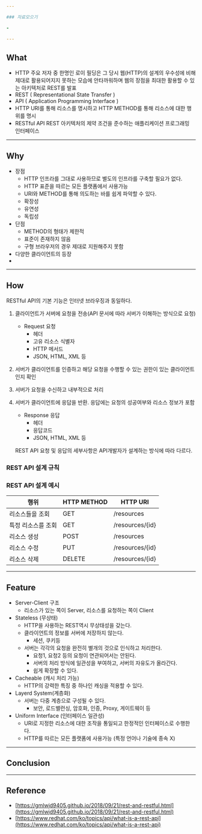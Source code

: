 ```yaml
---

### 자료모으기

- 

---
```


## What

- HTTP 주요 저자 중 한명인 로이 필딩은 그 당시 웹(HTTP)의 설계의 우수성에 비해 제대로 활용되어지지 못하는 모습에 안타까워하며 웹의 장점을 최대한 활용할 수 있는 아키텍처로 REST를 발표
- REST ( Representational State Transfer )
- API ( Application Programming Interface )
- HTTP URI를 통해 리소스를 명시하고 HTTP METHOD를 통해 리소스에 대한 행위를 명시
- RESTful API REST 아키텍처의 제약 조건을 준수하는 애플리케이션 프로그래밍 인터페이스

---

## Why

- 장점
    - HTTP 인프라를 그대로 사용하므로 별도의 인프라를 구축할 필요가 없다.
    - HTTP 표준을 따르는 모든 플랫폼에서 사용가능
    - URI와 METHOD를 통해 의도하는 바를 쉽게 파악할 수 있다.
    - 확장성
    - 유연성
    - 독립성
- 단점
    - METHOD의 형태가 제한적
    - 표준이 존재하지 않음
    - 구형 브라우저의 경우 제대로 지원해주지 못함
- 다양한 클라이언트의 등장
- 

---

## How

RESTful API의 기본 기능은 인터넷 브라우징과 동일하다.

1. 클라이언트가 서버에 요청을 전송(API 문서에 따라 서버가 이해하는 방식으로 요청)
    - Request 요청
        - 헤더
        - 고유 리소스 식별자
        - HTTP 메서드
        - JSON, HTML, XML 등
2. 서버가 클라이언트를 인증하고 해당 요청을 수행할 수 있는 권한이 있는 클라이언트인지 확인
3. 서버가 요청을 수신하고 내부적으로 처리
4. 서버가 클라이언트에 응답을 반환. 응답에는 요청의 성공여부와 리소스 정보가 포함
    - Response 응답
        - 헤더
        - 응답코드
        - JSON, HTML, XML 등
    
    REST API 요청 및 응답의 세부사항은 API개발자가 설계하는 방식에 따라 다르다.
    

### REST API 설계 규칙

### REST API 설계 예시

| 행위 | HTTP METHOD | HTTP URI |
| --- | --- | --- |
| 리소스들을 조회 | GET | /resources |
| 특정 리소스를 조회 | GET | /resources/{id} |
| 리소스 생성 | POST | /resources |
| 리소스 수정 | PUT | /resources/{id} |
| 리소스 삭제 | DELETE | /resources/{id} |

---

## Feature

- Server-Client 구조
    - 리소스가 있는 쪽이 Server, 리소스를 요청하는 쪽이 Client
- Stateless (무상태)
    - HTTP을 사용하는 REST역시 무상태성을 갖는다.
    - 클라이언트의 정보를 서버에 저장하지 않는다.
        - 세션, 쿠키등
    - 서버는 각각의 요청을 완전히 별개의 것으로 인식하고 처리한다.
        - 요청1, 요청2 등의 요청이 연관되어서는 안된다.
        - 서버의 처리 방식에 일관성을 부여하고, 서버의 자유도가 올라간다.
        - 쉽게 확장할 수 있다.
- Cacheable (캐시 처리 가능)
    - HTTP의 강력한 특징 중 하나인 캐싱을 적용할 수 있다.
- Layerd System(계층화)
    - 서버는 다중 계층으로 구성될 수 있다.
        - 보안, 로드밸런싱, 암호화, 인증, Proxy, 게이트웨이 등
- Uniform Interface (인터페이스 일관성)
    - URI로 지정한 리소스에 대한 조작을 통일되고 한정적인 인터페이스로 수행한다.
    - HTTP를 따르는 모든 플랫폼에 사용가능 (특정 언어나 기술에 종속 X)

---

## Conclusion

---

## Reference

- [https://gmlwjd9405.github.io/2018/09/21/rest-and-restful.html](https://gmlwjd9405.github.io/2018/09/21/rest-and-restful.html)
- [https://www.redhat.com/ko/topics/api/what-is-a-rest-api](https://www.redhat.com/ko/topics/api/what-is-a-rest-api)
